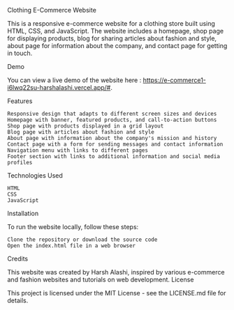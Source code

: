 Clothing E-Commerce Website

This is a responsive e-commerce website for a clothing store built using HTML, CSS, and JavaScript. The website includes a homepage, shop page for displaying products, blog for sharing articles about fashion and style, about page for information about the company, and contact page for getting in touch.

Demo

You can view a live demo of the website here : https://e-commerce1-i6lwq22su-harshalashi.vercel.app/#.

Features

    Responsive design that adapts to different screen sizes and devices
    Homepage with banner, featured products, and call-to-action buttons
    Shop page with products displayed in a grid layout
    Blog page with articles about fashion and style
    About page with information about the company's mission and history
    Contact page with a form for sending messages and contact information
    Navigation menu with links to different pages
    Footer section with links to additional information and social media profiles

Technologies Used

    HTML
    CSS
    JavaScript

Installation

To run the website locally, follow these steps:

    Clone the repository or download the source code
    Open the index.html file in a web browser

Credits

This website was created by Harsh Alashi, inspired by various e-commerce and fashion websites and tutorials on web development.
License

This project is licensed under the MIT License - see the LICENSE.md file for details.
